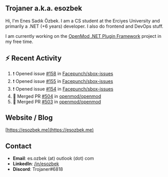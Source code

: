 ##  Trojaner a.k.a. esozbek
Hi, I'm Enes Sadık Özbek. I am a CS student at the Erciyes University and primarily a .NET (+6 years) developer. I also do frontend and DevOps stuff.

I am currently working on the [OpenMod .NET Plugin Framework](https://github.com/openmod/openmod) project in my free time. 

## :zap: Recent Activity

<!--START_SECTION:activity-->
1. ❗️ Opened issue [#158](https://github.com/Facepunch/sbox-issues/issues/158) in [Facepunch/sbox-issues](https://github.com/Facepunch/sbox-issues)
2. ❗️ Opened issue [#155](https://github.com/Facepunch/sbox-issues/issues/155) in [Facepunch/sbox-issues](https://github.com/Facepunch/sbox-issues)
3. ❗️ Opened issue [#154](https://github.com/Facepunch/sbox-issues/issues/154) in [Facepunch/sbox-issues](https://github.com/Facepunch/sbox-issues)
4. 🎉 Merged PR [#504](https://github.com/openmod/openmod/pull/504) in [openmod/openmod](https://github.com/openmod/openmod)
5. 🎉 Merged PR [#503](https://github.com/openmod/openmod/pull/503) in [openmod/openmod](https://github.com/openmod/openmod)
<!--END_SECTION:activity-->

## Website / Blog
[https://esozbek.me](https://esozbek.me)

## Contact
- **Email**: es.ozbek (at) outlook (dot) com
- **LinkedIn**: [/in/esozbek](https://linkedin.com/in/esozbek)
- **Discord**: Trojaner#6818
